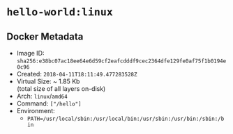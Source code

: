 # `hello-world:linux`

## Docker Metadata

- Image ID: `sha256:e38bc07ac18ee64e6d59cf2eafcdddf9cec2364dfe129fe0af75f1b0194e0c96`
- Created: `2018-04-11T18:11:49.477283528Z`
- Virtual Size: ~ 1.85 Kb  
  (total size of all layers on-disk)
- Arch: `linux`/`amd64`
- Command: `["/hello"]`
- Environment:
  - `PATH=/usr/local/sbin:/usr/local/bin:/usr/sbin:/usr/bin:/sbin:/bin`
